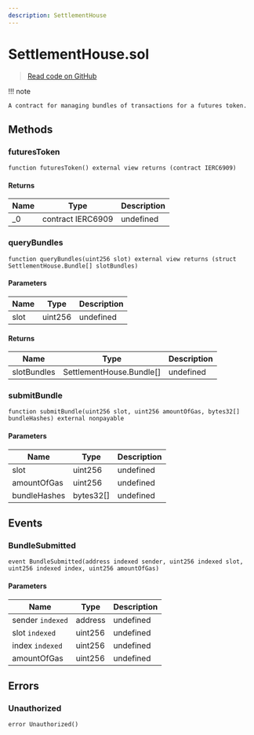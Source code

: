 ```yaml
---
description: SettlementHouse
---
```


# SettlementHouse.sol
> [Read code on GitHub](https://github.com/manifoldfinance/xga-auctioneer-v1/blob/maaster/src/SettlementHouse.sol)



!!! note
	
	A contract for managing bundles of transactions for a futures token.


## Methods

### futuresToken



```solidity title="Solidity"
function futuresToken() external view returns (contract IERC6909)
```





#### Returns

| Name | Type | Description |
|---|---|---|
| _0 | contract IERC6909 | undefined |

### queryBundles



```solidity title="Solidity"
function queryBundles(uint256 slot) external view returns (struct SettlementHouse.Bundle[] slotBundles)
```




#### Parameters

| Name | Type | Description |
|---|---|---|
| slot | uint256 | undefined |

#### Returns

| Name | Type | Description |
|---|---|---|
| slotBundles | SettlementHouse.Bundle[] | undefined |

### submitBundle



```solidity title="Solidity"
function submitBundle(uint256 slot, uint256 amountOfGas, bytes32[] bundleHashes) external nonpayable
```




#### Parameters

| Name | Type | Description |
|---|---|---|
| slot | uint256 | undefined |
| amountOfGas | uint256 | undefined |
| bundleHashes | bytes32[] | undefined |



## Events

### BundleSubmitted



```solidity title="Solidity"
event BundleSubmitted(address indexed sender, uint256 indexed slot, uint256 indexed index, uint256 amountOfGas)
```




#### Parameters

| Name | Type | Description |
|---|---|---|
| sender `indexed` | address | undefined |
| slot `indexed` | uint256 | undefined |
| index `indexed` | uint256 | undefined |
| amountOfGas  | uint256 | undefined |



## Errors

### Unauthorized



```solidity title="Solidity"
error Unauthorized()
```






